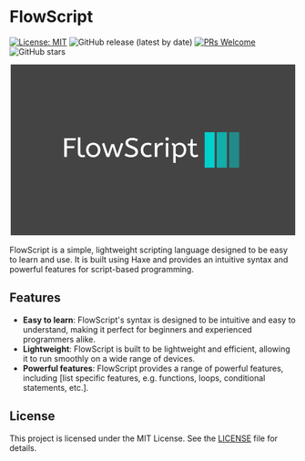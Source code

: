 # FlowScript

[![License: MIT](https://img.shields.io/github/license/Souvic/createmypypackage)](https://opensource.org/licenses/MIT)
![GitHub release (latest by date)](https://img.shields.io/github/v/release/HaxelDev/FlowScript)
[![PRs Welcome](https://img.shields.io/badge/PRs-welcome-brightgreen.svg)](https://github.com/HaxelDev/FlowScript/pulls)
![GitHub stars](https://img.shields.io/github/stars/HaxelDev/FlowScript)

<p align="center">
    <img src="image.png" alt="Flow Script Logo" width="500"  height="300">
</p>

FlowScript is a simple, lightweight scripting language designed to be easy to learn and use. It is built using Haxe and provides an intuitive syntax and powerful features for script-based programming.

## Features

* **Easy to learn**: FlowScript's syntax is designed to be intuitive and easy to understand, making it perfect for beginners and experienced programmers alike.
* **Lightweight**: FlowScript is built to be lightweight and efficient, allowing it to run smoothly on a wide range of devices.
* **Powerful features**: FlowScript provides a range of powerful features, including [list specific features, e.g. functions, loops, conditional statements, etc.].

## License

This project is licensed under the MIT License. See the [LICENSE](https://opensource.org/licenses/MIT) file for details.
